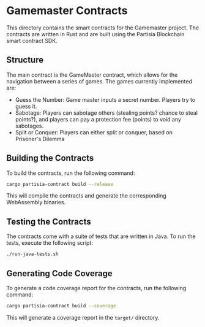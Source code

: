 # Gamemaster Contracts

This directory contains the smart contracts for the Gamemaster project. The contracts are written in Rust and are built using the Partisia Blockchain smart contract SDK.

## Structure

The main contract is the GameMaster contract, which allows for the navigation between a series of games. The games currently implemented are:

- Guess the Number: Game master inputs a secret number. Players try to guess it.
- Sabotage: Players can sabotage others (stealing points? chance to steal points?), and players can pay a protection fee (points) to void any sabotages.
- Split or Conquer: Players can either split or conquer, based on Prisoner's Dilemma

## Building the Contracts

To build the contracts, run the following command:

```sh
cargo partisia-contract build --release
```

This will compile the contracts and generate the corresponding WebAssembly binaries.

## Testing the Contracts

The contracts come with a suite of tests that are written in Java. To run the tests, execute the following script:
```sh
./run-java-tests.sh
```

## Generating Code Coverage

To generate a code coverage report for the contracts, run the following command:

```sh
cargo partisia-contract build --coverage
```

This will generate a coverage report in the `target/` directory.



